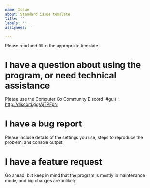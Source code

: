 ```yaml
---
name: Issue
about: Standard issue template
title: ''
labels: ''
assignees: ''

---
```


Please read and fill in the appropriate template

# I have a question about using the program, or need technical assistance

Please use the Computer Go Community Discord (#gui) : http://discord.gg/AjTPFpN

# I have a bug report

Please include details of the settings you use, steps to reproduce the problem, and console output.

# I have a feature request

Go ahead, but keep in mind that the program is mostly in maintenance mode, and big changes are unlikely.
